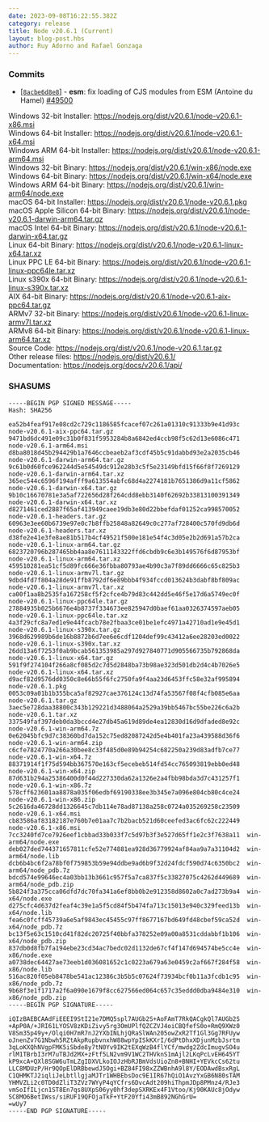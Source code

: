```yaml
---
date: 2023-09-08T16:22:55.382Z
category: release
title: Node v20.6.1 (Current)
layout: blog-post.hbs
author: Ruy Adorno and Rafael Gonzaga
---
```


### Commits

- \[[`8acbe6d8e8`](https://github.com/nodejs/node/commit/8acbe6d8e8)] - **esm**: fix loading of CJS modules from ESM (Antoine du Hamel) [#49500](https://github.com/nodejs/node/pull/49500)

Windows 32-bit Installer: https://nodejs.org/dist/v20.6.1/node-v20.6.1-x86.msi \
Windows 64-bit Installer: https://nodejs.org/dist/v20.6.1/node-v20.6.1-x64.msi \
Windows ARM 64-bit Installer: https://nodejs.org/dist/v20.6.1/node-v20.6.1-arm64.msi \
Windows 32-bit Binary: https://nodejs.org/dist/v20.6.1/win-x86/node.exe \
Windows 64-bit Binary: https://nodejs.org/dist/v20.6.1/win-x64/node.exe \
Windows ARM 64-bit Binary: https://nodejs.org/dist/v20.6.1/win-arm64/node.exe \
macOS 64-bit Installer: https://nodejs.org/dist/v20.6.1/node-v20.6.1.pkg \
macOS Apple Silicon 64-bit Binary: https://nodejs.org/dist/v20.6.1/node-v20.6.1-darwin-arm64.tar.gz \
macOS Intel 64-bit Binary: https://nodejs.org/dist/v20.6.1/node-v20.6.1-darwin-x64.tar.gz \
Linux 64-bit Binary: https://nodejs.org/dist/v20.6.1/node-v20.6.1-linux-x64.tar.xz \
Linux PPC LE 64-bit Binary: https://nodejs.org/dist/v20.6.1/node-v20.6.1-linux-ppc64le.tar.xz \
Linux s390x 64-bit Binary: https://nodejs.org/dist/v20.6.1/node-v20.6.1-linux-s390x.tar.xz \
AIX 64-bit Binary: https://nodejs.org/dist/v20.6.1/node-v20.6.1-aix-ppc64.tar.gz \
ARMv7 32-bit Binary: https://nodejs.org/dist/v20.6.1/node-v20.6.1-linux-armv7l.tar.xz \
ARMv8 64-bit Binary: https://nodejs.org/dist/v20.6.1/node-v20.6.1-linux-arm64.tar.xz \
Source Code: https://nodejs.org/dist/v20.6.1/node-v20.6.1.tar.gz \
Other release files: https://nodejs.org/dist/v20.6.1/ \
Documentation: https://nodejs.org/docs/v20.6.1/api/

### SHASUMS

```
-----BEGIN PGP SIGNED MESSAGE-----
Hash: SHA256

ea52b4feaf917e08cd2c729c1186585fcacef07c261a01310c91333b9e41d93c  node-v20.6.1-aix-ppc64.tar.gz
9471bd6dc491e09c31b0f831f5953284b8a6842ed4ccb98f5c62d13e6086c471  node-v20.6.1-arm64.msi
d8ba8018d45b294429b1a7646ccbeaeb2af3cdf45b5c91dabbd93e2a2035cb46  node-v20.6.1-darwin-arm64.tar.gz
9c61b0d60fce962244d5e54549dc912e28b3c5f5e23149bfd15f66f8f7269129  node-v20.6.1-darwin-arm64.tar.xz
365ec544c6596f194afff9a613554abfc68d4a2274181b7651386d9a11cf5862  node-v20.6.1-darwin-x64.tar.gz
9b10c16670781e3a5af722656d28f264cdd8ebb3140f62692b33813100391349  node-v20.6.1-darwin-x64.tar.xz
d8271461ced2887f65af413949caee19db3e80d22bbefdaf01252ca998570052  node-v20.6.1-headers.tar.gz
60963e3ee60b6739e97e0c7b8ffb25848a82649c0c277af728400c570fd9db6d  node-v20.6.1-headers.tar.xz
d38fe2e41e3fe8ae81b517b4cf49521f500e181e54f4c3d05e2b2d691a57b2ca  node-v20.6.1-linux-arm64.tar.gz
6823720796b287465bb4aa8e7611143322ffd6cbdb9c6e3b149576f6d87953bf  node-v20.6.1-linux-arm64.tar.xz
459510281ea51cf5d89fc666e36fbba80793ae4b90c3a7f89dd6666c65c825b3  node-v20.6.1-linux-armv7l.tar.gz
9dbd4fd7f804a28de91ffb8792df6e89bbb4f934fccd013624b3dabf8bf809ac  node-v20.6.1-linux-armv7l.tar.xz
ca00f1aa8b2535fa167258cf5f2cfce4b79d83c442dd5e46f5e17d6a5749ec0f  node-v20.6.1-linux-ppc64le.tar.gz
27884935b025b6676e4b8737f334673ee825947d0baef61aa0326374597aeb05  node-v20.6.1-linux-ppc64le.tar.xz
4a3f29cfc8a7ed1e9e44fcacb78e2fbaa3ce01be1efc4971a42710ad1e9e45d1  node-v20.6.1-linux-s390x.tar.gz
3968d629989b6de16b8872b6d7ee6e6cdf1204def99c43412a6ee28203ed0022  node-v20.6.1-linux-s390x.tar.xz
26dd13a6f7253f0ab9bcab561353985a297d927840771d905566735b792868da  node-v20.6.1-linux-x64.tar.gz
591f9f274104f266a8cf085d2c7d5d2848ba73b98ae323d501db2d4c4b7026e5  node-v20.6.1-linux-x64.tar.xz
d9acf82d9576dd0350c8e66b55f6fc2750fa9f4aa23d6453ffc58e32af995894  node-v20.6.1.pkg
0053c09a01b1b355bca5af82927cae376124c13d74fa53567f08f4cfb085e6aa  node-v20.6.1.tar.gz
3aec5e728daa38800c343b129221d3488064a2529a39bb5467bc55be226c6a2b  node-v20.6.1.tar.xz
337549faf397deb0da3bccd4e27db45a619d89de4ea12830d16d9dfaded8e92c  node-v20.6.1-win-arm64.7z
0e62045bfc9d7c38360bd7da152c75ed82087242d5e4b401fa23a439588d36f6  node-v20.6.1-win-arm64.zip
c6cfe7824770a266a30bee8c33f485d0e89b94254c682250a239d83adfb7ce77  node-v20.6.1-win-x64.7z
88371914f1f75d594bb367570e163cf5ecebeb514fd54cc765093819ebb0ed48  node-v20.6.1-win-x64.zip
87d631b294a25386400d0f44d227330da62a1326e2a4fbb98bda3d7c431257f1  node-v20.6.1-win-x86.7z
578cff623601aa8878a035f06edbf69190338ee3b345e7a096e804cb80c4ce24  node-v20.6.1-win-x86.zip
5c2616da46728dd1326645c7db114e78ad87138a258c0724a035269258c23509  node-v20.6.1-x64.msi
cb83586af83182187e760b7e01aa7c7b2bacb521d60ceefed3ac6fc62c222449  node-v20.6.1-x86.msi
7cc3240fd7ce7926eef1cbbad33b033f7c5d97b3f3e527d65ff1e2c3f7638a11  win-arm64/node.exe
deb027ded744371657811cfe52e774881ea928d36779924af84aa9a7a31104d2  win-arm64/node.lib
dcb6b4bc6f2a78bf0f759853b59e94ddbe9ad6b9f32d24fdcf590d74c6350bc2  win-arm64/node_pdb.7z
bdcd574e99646ec4a03bb13b3661c957f5a7ca837f5c33827075c4262d449689  win-arm64/node_pdb.zip
5b824f3a375cca06dfd7dc70fa341a6ef8bb0b2e912358d8602a0c7ad273b9a4  win-x64/node.exe
d275cfc4d637d2feaf4c39e1a5f5cd84f5b474fa713c15013e940c329feed13b  win-x64/node.lib
fea6c0fcff45739a6e5af9843ec45455c97ff8677167bd649fd48cbef59ca52d  win-x64/node_pdb.7z
bc13f5e63c1510cd41f82dc20725f40bbfa378252e09a00a8531cddabbf1b106  win-x64/node_pdb.zip
837db0d8fb7fa194ebe23cd34ac7bedc02d1132de67cf4f147d694574be5cc4e  win-x86/node.exe
a0738dec64427ae73eeb1d036081652c1c0223a679a63e0459c2af667f284f58  win-x86/node.lib
516ac820f05eb8478be541ac12386c3b5b5c07624f73934bcf0b11a3fcdb1c95  win-x86/node_pdb.7z
9b68f3e1f1717a2f6a090e1679f8cc627566ed064c657c35eddd0dba9484e310  win-x86/node_pdb.zip
-----BEGIN PGP SIGNATURE-----

iQIzBAEBCAAdFiEEEI9StI21e7DMQ5spl7AUGb2S+AoFAmT7RkQACgkQl7AUGb2S
+ApP0A/+JRI61LYOSV8zKDiZivy5rg3OmUPlfQZCZVJ4oiCBQfefS0o+RmQ9XWz0
V8Sm35p49y+/Olqi0H7mR7nJ2YXbINLhjQRaSlWAn205owZxR2Tf1Gl3Gg7RFUyw
oJnenZv7G1Nbwh5RZtAkpRupbvnxhW88wpYpISkKXrI/6dPtDhxXDjunMzbJsrtm
3qLoKXQhNVgpFMK5iSbde8y7tN0Yv9IK2tEXqWzB4flYCf/mwdg2ZdcImugvSO4u
rlM1TBrbI3rM7uTBJd2MX+zFtf5LN2vm9V1WC2THVknS1mAjl2LKqPcLvEH645YT
kP9xcA+QXl8SGW6uTmLZgIDXVLkoIOJzHbRJBmVdsUioZn8+BNHI+YEVkcCs62tu
LLC8MDUzP/Hr9QOpElDRBbewdJ5Ogi+BZ84FI98xZZWBnhA9l8Y/EODAwdBsxRgL
C1QHMKTJ2iqliJeLbtllgjaMJTr1WHBEbsDoc9E1IR67hQiO1AvzYxGB6N80sTAM
YHMVZLi2c0TD0dZliT3ZVz7WYyP4qYCfrs6DvcAdt209hiThpmJDp8PMnz4/RJe3
vmSoIfILjcn1ST8En7qs8UXpS06yy0hf3depSXRKEx4F1Vtoo/Kj90KAUc8jOdyw
SC8MO6BetIWss/siRUF19QFOjaTkF+YtF20Yfi43mB892NGhGrU=
=wUy7
-----END PGP SIGNATURE-----

```
